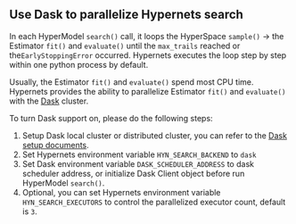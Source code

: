## Use Dask to parallelize Hypernets search

In each HyperModel `search()` call, 
it loops the HyperSpace `sample()` -> the Estimator `fit()` and 
`evaluate()` until the `max_trails` reached or the`EarlyStoppingError`
occurred. Hypernets executes the loop step by step within one
python process by default.

Usually, the Estimator `fit()` and `evaluate()` spend most
CPU time. Hypernets provides the ability to parallelize Estimator
`fit()` and `evaluate()` with the [Dask](https://dask.org/) cluster. 

To turn Dask support on, please do the following steps:
1. Setup Dask local cluster or distributed cluster, 
you can refer to the [Dask setup documents](https://docs.dask.org/en/latest/setup.html).
1. Set Hypernets environment variable `HYN_SEARCH_BACKEND` to `dask`
1. Set Dask environment variable `DASK_SCHEDULER_ADDRESS`
to dask scheduler address,
or initialize Dask Client object before run HyperModel `search()`.
1. Optional, you can set Hypernets environment variable
`HYN_SEARCH_EXECUTORS` to control the parallelized executor count, 
default is `3`.

